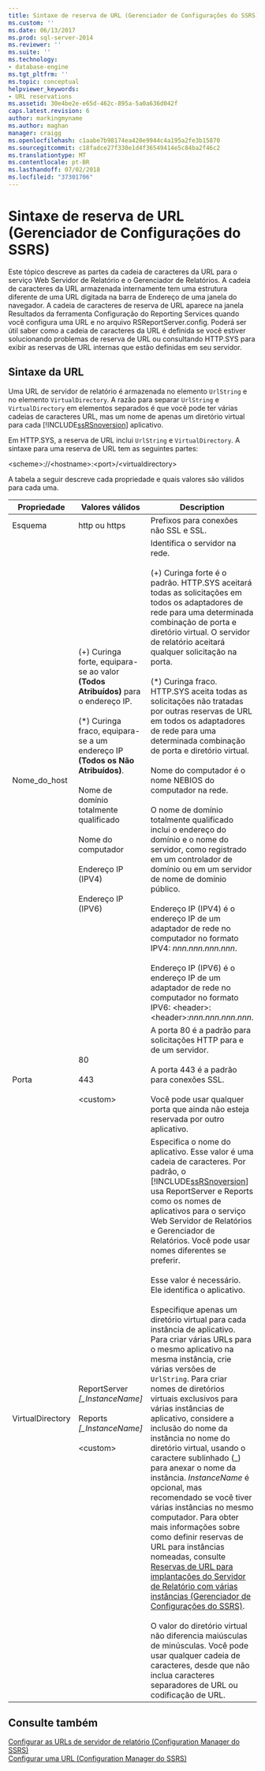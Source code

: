 ```yaml
---
title: Sintaxe de reserva de URL (Gerenciador de Configurações do SSRS) | Microsoft Docs
ms.custom: ''
ms.date: 06/13/2017
ms.prod: sql-server-2014
ms.reviewer: ''
ms.suite: ''
ms.technology:
- database-engine
ms.tgt_pltfrm: ''
ms.topic: conceptual
helpviewer_keywords:
- URL reservations
ms.assetid: 30e4be2e-e65d-462c-895a-5a0a636d042f
caps.latest.revision: 6
author: markingmyname
ms.author: maghan
manager: craigg
ms.openlocfilehash: c1aabe7b98174ea420e9944c4a195a2fe3b15870
ms.sourcegitcommit: c18fadce27f330e1d4f36549414e5c84ba2f46c2
ms.translationtype: MT
ms.contentlocale: pt-BR
ms.lasthandoff: 07/02/2018
ms.locfileid: "37301706"
---
```

# <a name="url-reservation-syntax--ssrs-configuration-manager"></a>Sintaxe de reserva de URL (Gerenciador de Configurações do SSRS)
  Este tópico descreve as partes da cadeia de caracteres da URL para o serviço Web Servidor de Relatório e o Gerenciador de Relatórios. A cadeia de caracteres da URL armazenada internamente tem uma estrutura diferente de uma URL digitada na barra de Endereço de uma janela do navegador. A cadeia de caracteres de reserva de URL aparece na janela Resultados da ferramenta Configuração do Reporting Services quando você configura uma URL e no arquivo RSReportServer.config. Poderá ser útil saber como a cadeia de caracteres da URL é definida se você estiver solucionando problemas de reserva de URL ou consultando HTTP.SYS para exibir as reservas de URL internas que estão definidas em seu servidor.  
  
## <a name="url-syntax"></a>Sintaxe da URL  
 Uma URL de servidor de relatório é armazenada no elemento `UrlString` e no elemento `VirtualDirectory`. A razão para separar `UrlString` e `VirtualDirectory` em elementos separados é que você pode ter várias cadeias de caracteres URL, mas um nome de apenas um diretório virtual para cada [!INCLUDE[ssRSnoversion](../../includes/ssrsnoversion-md.md)] aplicativo.  
  
 Em HTTP.SYS, a reserva de URL inclui `UrlString` e `VirtualDirectory`. A sintaxe para uma reserva de URL tem as seguintes partes:  
  
 \<scheme>://\<hostname>:\<port>/\<virtualdirectory>  
  
 A tabela a seguir descreve cada propriedade e quais valores são válidos para cada uma.  
  
|Propriedade|Valores válidos|Description|  
|--------------|------------------|-----------------|  
|Esquema|http ou https|Prefixos para conexões não SSL e SSL.|  
|Nome_do_host|(+) Curinga forte, equipara-se ao valor **(Todos Atribuídos)** para o endereço IP.<br /><br /> (\*) Curinga fraco, equipara-se a um endereço IP **(Todos os Não Atribuídos)**.<br /><br /> Nome de domínio totalmente qualificado<br /><br /> Nome do computador<br /><br /> Endereço IP (IPV4)<br /><br /> Endereço IP (IPV6)|Identifica o servidor na rede.<br /><br /> (+) Curinga forte é o padrão. HTTP.SYS aceitará todas as solicitações em todos os adaptadores de rede para uma determinada combinação de porta e diretório virtual. O servidor de relatório aceitará qualquer solicitação na porta.<br /><br /> (\*) Curinga fraco. HTTP.SYS aceita todas as solicitações não tratadas por outras reservas de URL em todos os adaptadores de rede para uma determinada combinação de porta e diretório virtual.<br /><br /> Nome do computador é o nome NEBIOS do computador na rede.<br /><br /> O nome de domínio totalmente qualificado inclui o endereço do domínio e o nome do servidor, como registrado em um controlador de domínio ou em um servidor de nome de domínio público.<br /><br /> Endereço IP (IPV4) é o endereço IP de um adaptador de rede no computador no formato IPV4: *nnn.nnn.nnn.nnn*.<br /><br /> Endereço IP (IPV6) é o endereço IP de um adaptador de rede no computador no formato IPV6: \<header>:\<header>:*nnn.nnn.nnn.nnn*.|  
|Porta|80<br /><br /> 443<br /><br /> \<custom>|A porta 80 é a padrão para solicitações HTTP para e de um servidor.<br /><br /> A porta 443 é a padrão para conexões SSL.<br /><br /> Você pode usar qualquer porta que ainda não esteja reservada por outro aplicativo.|  
|VirtualDirectory|ReportServer *[_InstanceName]*<br /><br /> Reports *[_InstanceName]*<br /><br /> \<custom>|Especifica o nome do aplicativo. Esse valor é uma cadeia de caracteres. Por padrão, o [!INCLUDE[ssRSnoversion](../../includes/ssrsnoversion-md.md)] usa ReportServer e Reports como os nomes de aplicativos para o serviço Web Servidor de Relatórios e Gerenciador de Relatórios. Você pode usar nomes diferentes se preferir.<br /><br /> Esse valor é necessário. Ele identifica o aplicativo.<br /><br /> Especifique apenas um diretório virtual para cada instância de aplicativo. Para criar várias URLs para o mesmo aplicativo na mesma instância, crie várias versões de `UrlString`. Para criar nomes de diretórios virtuais exclusivos para várias instâncias de aplicativo, considere a inclusão do nome da instância no nome do diretório virtual, usando o caractere sublinhado (_) para anexar o nome da instância. *InstanceName* é opcional, mas recomendado se você tiver várias instâncias no mesmo computador. Para obter mais informações sobre como definir reservas de URL para instâncias nomeadas, consulte [Reservas de URL para implantações do Servidor de Relatório com várias instâncias &#40;Gerenciador de Configurações do SSRS&#41;](url-reservations-for-multi-instance-report-server-deployments.md).<br /><br /> O valor do diretório virtual não diferencia maiúsculas de minúsculas. Você pode usar qualquer cadeia de caracteres, desde que não inclua caracteres separadores de URL ou codificação de URL.|  
  
## <a name="see-also"></a>Consulte também  
 [Configurar as URLs de servidor de relatório &#40;Configuration Manager do SSRS&#41;](configure-report-server-urls-ssrs-configuration-manager.md)   
 [Configurar uma URL &#40;Configuration Manager do SSRS&#41;](configure-a-url-ssrs-configuration-manager.md)  
  
  
